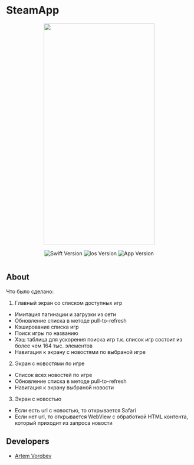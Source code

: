 # SteamApp

<p align="center">

<img src="https://github.com/IHIierO/SteamApp/assets/108677019/00b6039b-efb3-4dc4-8d17-36e6af9f19be" width="300" height="600">

</p>

<p align="center">
<img src="https://img.shields.io/badge/Swift-Version%205-lightgrey" alt="Swift Version">
<img src="https://img.shields.io/badge/Ios-Version%2015%2B-important" alt="Ios Version">
<img src="https://img.shields.io/badge/App-Version%201.0-informational" alt="App Version">
</p>

<p align="center">
<img src="https://komarev.com/ghpvc/?username=IHIierO&style=flat-square&color=blue" alt=""/>
</p>

## About

Что было сделано:

1) Главный экран со списком доступных игр

 - Имитация пагинации и загрузки из сети
 - Обновление списка в методе pull-to-refresh
 - Кэширование списка игр
 - Поиск игры по названию
 - Хэш таблица для ускорения поиска игр т.к. список игр состоит из более чем 164 тыс. элементов
 - Навигация к экрану с новостями по выбраной игре

2) Экран с новостями по игре

 - Список всех новостей по игре
 - Обновление списка в методе pull-to-refresh
 - Навигация к экрану выбраной новости

3) Экран с новостью

 - Если есть url с новостью, то открывается Safari
 - Если нет url, то открывается WebView с обработкой HTML контента, который приходит из запроса новости


## Developers

- [Artem Vorobev](https://gist.github.com/IHIierO)
